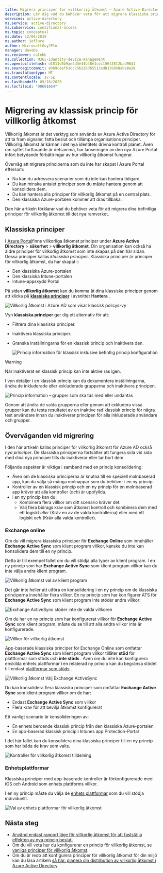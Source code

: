 ```yaml
---
title: Migrera principer för villkorlig åtkomst – Azure Active Directory
description: Lär dig vad du behöver veta för att migrera klassiska principer i Azure Portal.
services: active-directory
ms.service: active-directory
ms.subservice: conditional-access
ms.topic: conceptual
ms.date: 12/04/2019
ms.author: joflore
author: MicrosoftGuyJFlo
manager: daveba
ms.reviewer: calebb
ms.collection: M365-identity-device-management
ms.openlocfilehash: d1811d5b9ae4d3e34b48e1cdc156438f2bad98d1
ms.sourcegitcommit: 80b9c8ef63cc75b226db5513ad81368b8ab28a28
ms.translationtype: MT
ms.contentlocale: sv-SE
ms.lasthandoff: 09/16/2020
ms.locfileid: "90601664"
---
```

# <a name="conditional-access-classic-policy-migration"></a>Migrering av klassisk princip för villkorlig åtkomst

Villkorlig åtkomst är det verktyg som används av Azure Active Directory för att ta fram signaler, fatta beslut och tillämpa organisations principer. Villkorlig åtkomst är kärnan i det nya identitets drivna kontroll planet. Även om syftet fortfarande är detsamma, har lanseringen av den nya Azure Portal infört betydande förbättringar av hur villkorlig åtkomst fungerar.

Överväg att migrera principerna som du inte har skapat i Azure Portal eftersom:

- Nu kan du adressera scenarier som du inte kan hantera tidigare.
- Du kan minska antalet principer som du måste hantera genom att konsolidera dem.
- Du kan hantera alla principer för villkorlig åtkomst på en central plats.
- Den klassiska Azure-portalen kommer att dras tillbaka.

Den här artikeln förklarar vad du behöver veta för att migrera dina befintliga principer för villkorlig åtkomst till det nya ramverket.

## <a name="classic-policies"></a>Klassiska principer

I [Azure Portal](https://portal.azure.com)finns villkorliga åtkomst principer under **Azure Active Directory**  >  **säkerhet**  >  **villkorlig åtkomst**. Din organisation kan också ha äldre principer för villkorlig åtkomst som inte skapas på den här sidan. Dessa principer kallas *klassiska principer*. Klassiska principer är principer för villkorlig åtkomst, du har skapat i:

- Den klassiska Azure-portalen
- Den klassiska Intune-portalen
- Intune-appskydd Portal

På sidan **villkorlig åtkomst** kan du komma åt dina klassiska principer genom att klicka på [**klassiska principer**](https://portal.azure.com/#blade/Microsoft_AAD_IAM/ConditionalAccessBlade/ClassicPolicies) i avsnittet **Hantera** . 

![Villkorlig åtkomst i Azure AD som visar klassisk policys-vy](./media/policy-migration/71.png)

Vyn **klassiska principer** ger dig ett alternativ för att:

- Filtrera dina klassiska principer.
- Inaktivera klassiska principer.
- Granska inställningarna för en klassisk princip och inaktivera den.

   ![Princip information för klassisk inklusive befintlig princip konfiguration](./media/policy-migration/74.png)

> [!WARNING]
> När inaktiverat en klassisk princip kan inte aktive ras igen.

I vyn detaljer i en klassisk princip kan du dokumentera inställningarna, ändra de inkluderade eller exkluderade grupperna och inaktivera principen.

![Princip information – grupper som ska tas med eller undantas](./media/policy-migration/75.png)

Genom att ändra de valda grupperna eller genom att exkludera vissa grupper kan du testa resultatet av en inaktive rad klassisk princip för några test användare innan du inaktiverar principen för alla inkluderade användare och grupper.
 
## <a name="migration-considerations"></a>Överväganden vid migrering

I den här artikeln kallas principer för villkorlig åtkomst för Azure AD också *nya principer*.
De klassiska principerna fortsätter att fungera sida vid sida med dina nya principer tills du inaktiverar eller tar bort dem. 

Följande aspekter är viktiga i samband med en princip konsolidering:

- Även om de klassiska principerna är knutna till en speciell molnbaserad app, kan du välja så många molnappar som du behöver i en ny princip.
- Kontroller av en klassisk princip och en ny princip för en molnbaserad app kräver att alla kontroller (*och*) är uppfyllda. 
- I en ny princip kan du:
   - Kombinera flera villkor om ditt scenario kräver det. 
   - Välj flera bidrags krav som åtkomst kontroll och kombinera dem med ett logiskt *eller* (Kräv en av de valda kontrollerna) eller med ett logiskt *och* (Kräv alla valda kontroller).

### <a name="exchange-online"></a>Exchange online

Om du vill migrera klassiska principer för **Exchange Online** som innehåller **Exchange Active Sync** som klient program villkor, kanske du inte kan konsolidera dem till en ny princip. 

Detta är till exempel fallet om du vill stödja alla typer av klient program. I en ny princip som har **Exchange Active Sync** som klient program villkor kan du inte välja andra klient program.

![Villkorlig åtkomst val av klient program](./media/policy-migration/64.png)

Det går inte heller att utföra en konsolidering i en ny princip om de klassiska principerna innehåller flera villkor. En ny princip som har kon figurer ATS för **Exchange Active Sync** som klient program inte stöder andra villkor:   

![Exchange ActiveSync stöder inte de valda villkoren](./media/policy-migration/08.png)

Om du har en ny princip som har konfigurerat villkor för **Exchange Active Sync** som klient program, måste du se till att alla andra villkor inte är konfigurerade. 

![Villkor för villkorlig åtkomst](./media/policy-migration/16.png)
 
App-baserade klassiska principer för Exchange Online som omfattar **Exchange Active Sync** som klient program villkor tillåter **stöd** för plattformar som stöds och **inte stöds** . Även om du inte kan konfigurera enskilda enhets plattformar i en relaterad ny princip kan du begränsa stödet till endast [plattformar som stöds](concept-conditional-access-conditions.md#device-platforms) . 

![Villkorlig åtkomst Välj Exchange ActiveSync](./media/policy-migration/65.png)

Du kan konsolidera flera klassiska principer som omfattar **Exchange Active Sync** som klient program villkor om de har:

- Endast **Exchange Active Sync** som villkor 
- Flera krav för att bevilja åtkomst konfigurerat

Ett vanligt scenario är konsolideringen av:

- En enhets beroende klassisk princip från den klassiska Azure-portalen 
- En app-baserad klassisk princip i Intunes app Protection-Portal 
 
I det här fallet kan du konsolidera dina klassiska principer till en ny princip som har båda de krav som valts.

![Kontroller för villkorlig åtkomst tilldelning](./media/policy-migration/62.png)

### <a name="device-platforms"></a>Enhetsplattformar

Klassiska principer med app-baserade kontroller är förkonfigurerade med iOS och Android som enhets plattforms villkor. 

I en ny princip måste du välja de [enhets plattformar](concept-conditional-access-conditions.md#device-platforms) som du vill stödja individuellt.

![Val av enhets plattformar för villkorlig åtkomst](./media/policy-migration/41.png)

## <a name="next-steps"></a>Nästa steg

- [Använd endast rapport läge för villkorlig åtkomst för att fastställa effekten av nya princip beslut.](concept-conditional-access-report-only.md)
- Om du vill veta hur du konfigurerar en princip för villkorlig åtkomst, se [vanliga principer för villkorlig åtkomst](concept-conditional-access-policy-common.md).
- Om du är redo att konfigurera principer för villkorlig åtkomst för din miljö kan du läsa artikeln [så här: planera din distribution av villkorlig åtkomst i Azure Active Directory](plan-conditional-access.md). 

